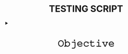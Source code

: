 <h1 align="center">TESTING SCRIPT</h1>
<details>
<summary><h1 align="center">𝙾𝚋𝚓𝚎𝚌𝚝𝚒𝚟𝚎</h1></summary>
objective of script :

* Google Sheets will be downloaded in the form of CSV
* Manipulating csv file to take only desired data
* Saving the desired data in new file 
* The output should appear as 
  ```
      Name    : abc 
      Average : aa
      Sum     : bb
  ```
</details>

